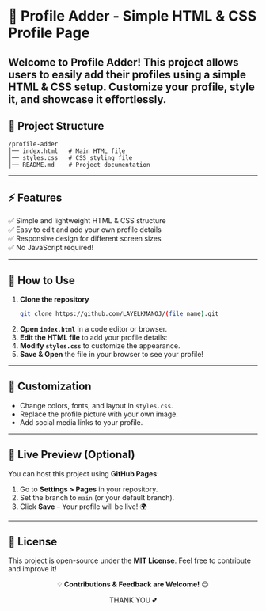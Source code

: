  # 📌 Profile Adder - Simple HTML & CSS Profile Page

Welcome to **Profile Adder**! This project allows users to easily add their profiles using a simple **HTML & CSS** setup. Customize your profile, style it, and showcase it effortlessly.
---

## 📂 Project Structure
```
/profile-adder
│── index.html   # Main HTML file
│── styles.css   # CSS styling file
│── README.md    # Project documentation
```

---


## ⚡ Features
✅ Simple and lightweight HTML & CSS structure  
✅ Easy to edit and add your own profile details  
✅ Responsive design for different screen sizes  
✅ No JavaScript required!  

---

## 🚀 How to Use

1. **Clone the repository**  
   ```sh
   git clone https://github.com/LAYELKMANOJ/(file name).git  
   ```
2. **Open `index.html`** in a code editor or browser.  
3. **Edit the HTML file** to add your profile details:  
4. **Modify `styles.css`** to customize the appearance.  
5. **Save & Open** the file in your browser to see your profile!  

---

## 🎨 Customization
- Change colors, fonts, and layout in `styles.css`.  
- Replace the profile picture with your own image.  
- Add social media links to your profile.  

---

## 🔗 Live Preview (Optional)
You can host this project using **GitHub Pages**:  
1. Go to **Settings > Pages** in your repository.  
2. Set the branch to `main` (or your default branch).  
3. Click **Save** – Your profile will be live! 🌍  

---

## 📜 License
This project is open-source under the **MIT License**. Feel free to contribute and improve it!  

<p align="center">💡 <b>Contributions & Feedback are Welcome!</b> 😊</p>

<p align="center">THANK YOU 💕</p>

